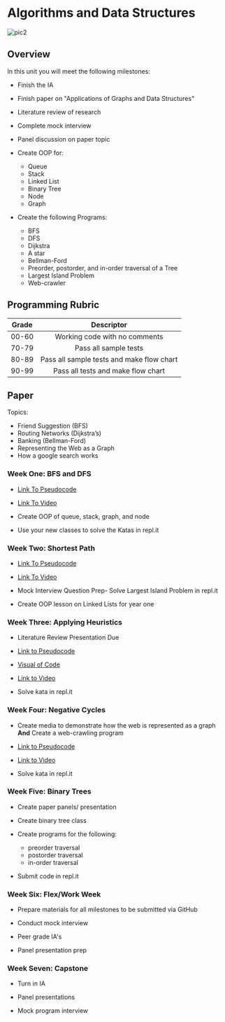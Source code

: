 # Algorithms and Data Structures
![pic2](https://i.kym-cdn.com/entries/icons/original/000/013/564/doge.jpg)
## Overview
In this unit you will meet the following milestones:
- Finish the IA
- Finish paper on "Applications of Graphs and Data Structures"
- Literature review of research
- Complete mock interview
- Panel discussion on paper topic
- Create OOP for:

  - Queue
  - Stack
  - Linked List
  - Binary Tree
  - Node
  - Graph


- Create the following Programs:

  - BFS
  - DFS
  - Dijkstra
  - A star
  - Bellman-Ford
  - Preorder, postorder, and in-order traversal of a Tree
  - Largest Island Problem
  - Web-crawler

## Programming Rubric

| Grade         | Descriptor                                |
| ------------- |:------------------------------------------:
| 00-60         | Working code with no comments             |
| 70-79         | Pass all sample tests                     |  
| 80-89         | Pass all sample tests and make flow chart |
| 90-99         | Pass all tests and make flow chart        |    


## Paper
Topics:
- Friend Suggestion (BFS)
- Routing Networks (Dijkstra’s)
- Banking (Bellman-Ford)
- Representing the Web as a Graph
- How a google search works

### Week One: BFS and DFS

- [Link To Pseudocode](https://ocw.mit.edu/courses/electrical-engineering-and-computer-science/6-006-introduction-to-algorithms-fall-2011/lecture-videos/MIT6_006F11_lec13.pdf)

- [Link To Video](https://ocw.mit.edu/courses/electrical-engineering-and-computer-science/6-006-introduction-to-algorithms-fall-2011/lecture-videos/lecture-13-breadth-first-search-bfs/)

- Create OOP of queue, stack, graph, and node

- Use your new classes to solve the Katas in repl.it

### Week Two: Shortest Path

- [Link To Pseudocode](https://ocw.mit.edu/courses/electrical-engineering-and-computer-science/6-006-introduction-to-algorithms-fall-2011/lecture-videos/MIT6_006F11_lec13.pdf)

- [Link To Video](https://ocw.mit.edu/courses/electrical-engineering-and-computer-science/6-006-introduction-to-algorithms-fall-2011/lecture-videos/lecture-13-breadth-first-search-bfs/)

- Mock Interview Question Prep- Solve Largest Island Problem in repl.it

- Create OOP lesson on Linked Lists for year one

### Week Three: Applying Heuristics
- Literature Review Presentation Due

- [Link to Pseudocode](https://ocw.mit.edu/courses/electrical-engineering-and-computer-science/6-006-introduction-to-algorithms-fall-2011/lecture-videos/MIT6_006F11_lec18.pdf)

- [Visual of Code](https://www.youtube.com/watch?v=ySN5Wnu88nE)

- [Link to Video](https://ocw.mit.edu/courses/electrical-engineering-and-computer-science/6-006-introduction-to-algorithms-fall-2011/lecture-videos/lecture-18-speeding-up-dijkstra/)

- Solve kata in repl.it

### Week Four: Negative Cycles

- Create media to demonstrate how the web is represented as a graph **And** Create a web-crawling program

- [Link to Pseudocode](https://ocw.mit.edu/courses/electrical-engineering-and-computer-science/6-006-introduction-to-algorithms-fall-2011/lecture-videos/MIT6_006F11_lec17.pdf)

- [Link to Video](https://ocw.mit.edu/courses/electrical-engineering-and-computer-science/6-006-introduction-to-algorithms-fall-2011/lecture-videos/lecture-17-bellman-ford/)

- Solve kata in repl.it

### Week Five: Binary Trees
- Create paper panels/ presentation

- Create binary tree class

- Create programs for the following:
  - preorder traversal
  - postorder traversal
  - in-order traversal


- Submit code in repl.it

### Week Six: Flex/Work Week
- Prepare materials for all milestones to be submitted via GitHub

- Conduct mock interview

- Peer grade IA's

- Panel presentation prep


### Week Seven: Capstone
- Turn in IA

- Panel presentations

- Mock program interview
